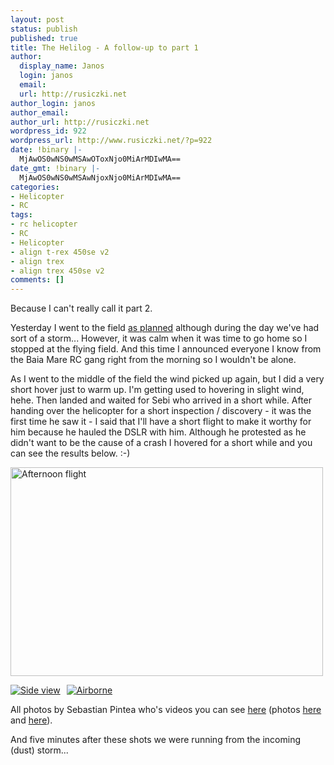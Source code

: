 ```yaml
---
layout: post
status: publish
published: true
title: The Helilog - A follow-up to part 1
author:
  display_name: Janos
  login: janos
  email: 
  url: http://rusiczki.net
author_login: janos
author_email: 
author_url: http://rusiczki.net
wordpress_id: 922
wordpress_url: http://www.rusiczki.net/?p=922
date: !binary |-
  MjAwOS0wNS0wMSAwOToxNjo0MiArMDIwMA==
date_gmt: !binary |-
  MjAwOS0wNS0wMSAwNjoxNjo0MiArMDIwMA==
categories:
- Helicopter
- RC
tags:
- rc helicopter
- RC
- Helicopter
- align t-rex 450se v2
- align trex
- align trex 450se v2
comments: []
---
```

<p>Because I can't really call it part 2.</p>
<p>Yesterday I went to the field <a href="http://www.rusiczki.net/2009/04/30/the-helilog-part-1/">as planned</a> although during the day we've had sort of a storm... However, it was calm when it was time to go home so I stopped at the flying field. And this time I announced everyone I know from the Baia Mare RC gang right from the morning so I wouldn't be alone.</p>
<p>As I went to the middle of the field the wind picked up again, but I did a very short hover just to warm up. I'm getting used to hovering in slight wind, hehe. Then landed and waited for Sebi who arrived in a short while. After handing over the helicopter for a short inspection / discovery - it was the first time he saw it - I said that I'll have a short flight to make it worthy for him because he hauled the DSLR with him. Although he protested as he didn't want to be the cause of a crash I hovered for a short while and you can see the results below. :-)</p>
<p><a href="http://www.flickr.com/photos/janos/3489379022/" title="Afternoon flight by rev, on Flickr"><img src="http://farm4.static.flickr.com/3576/3489379022_5d258c4e8f.jpg" width="500" height="334" alt="Afternoon flight" /></a></p>
<p><a href="http://www.flickr.com/photos/janos/3489380570/"><img src="http://farm4.static.flickr.com/3579/3489380570_d713520509_m.jpg" alt="Side view" style="margin-right:10px"/></a><a href="http://www.flickr.com/photos/janos/3488566913/"><img src="http://farm4.static.flickr.com/3652/3488566913_e4e6440078_m.jpg" alt="Airborne" /></a></p>
<p>All photos by Sebastian Pintea who's videos you can see <a href="http://vimeo.com/sebip">here</a> (photos <a href="http://picasaweb.google.com/sebipmobil">here</a> and <a href="http://www.flickr.com/photos/89886495@N00/">here</a>).</p>
<p>And five minutes after these shots we were running from the incoming (dust) storm...</p>
